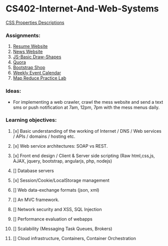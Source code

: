 # CS402-Internet-And-Web-Systems

[CSS Properties Descriptions](https://flamefractal.github.io/CS402-Internet-And-Web-Systems/CSSProperties/)

### Assignments:

1. [Resume Website](https://flamefractal.github.io/CS402-Internet-And-Web-Systems/Resume-Website/) 
2. [News Website](https://flamefractal.github.io/CS402-Internet-And-Web-Systems/News-Website/)
3. [JS-Basic Draw-Shapes](https://flamefractal.github.io/CS402-Internet-And-Web-Systems/Javascript-Basic/) 
4. [Quora](https://flamefractal.github.io/CS402-Internet-And-Web-Systems/Quora/) 
5. [Bootstrap Shop](https://flamefractal.github.io/CS402-Internet-And-Web-Systems/Bootstrap-Shop/)
6. [Weekly Event Calendar](https://flamefractal.github.io/CS402-Internet-And-Web-Systems/Event-Calendar/)
7. [Map Reduce Practice Lab](https://flamefractal.github.io/CS402-Internet-And-Web-Systems/MapReduce-Practice-Lab/)

### Ideas:

- For implementing a web crawler, crawl the mess website and send a text sms or push notification at 7am, 12pm, 7pm with the mess menus daily.

### Learning objectives:

1. [x] Basic understanding of the working of Internet / DNS / Web services / APIs / domains / hosting etc.

2. [x] Web service architectures: SOAP vs REST.

3. [x] Front end design / Client & Server side scripting (Raw html,css,js, AJAX, jquery, bootstrap, angularjs, php, nodejs)

4. [] Database servers

5. [x] Session/Cookie/LocalStorage management

6. [] Web data-exchange formats (json, xml)

7. [] An MVC framework.

8. [] Network security and XSS, SQL Injection

9. [] Performance evaluation of webapps

10. [] Scalability (Messaging Task Queues, Brokers)

11. [] Cloud infrastructure, Containers, Container Orchestration

